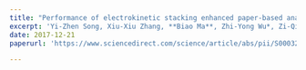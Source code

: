 ```yaml
---
title: "Performance of electrokinetic stacking enhanced paper-based analytical device with smartphone for fast detection of fluorescent whitening agent"
excerpt: 'Yi-Zhen Song, Xiu-Xiu Zhang, **Biao Ma**, Zhi-Yong Wu*, Zi-Qiang Zhang*,**Analytica chimica acta**, 2017, 995: 85-90.'
date: 2017-12-21
paperurl: 'https://www.sciencedirect.com/science/article/abs/pii/S0003267017311364?via%3Dihub'

---
```

